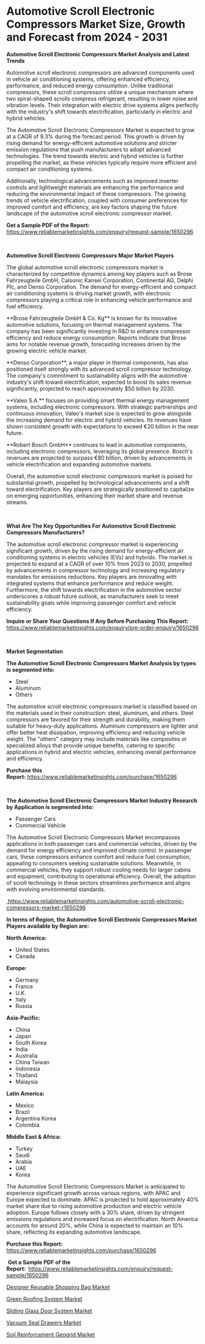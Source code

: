 <p><h1>Automotive Scroll Electronic Compressors Market Size, Growth and Forecast from 2024 - 2031</h1></p><p><strong>Automotive Scroll Electronic Compressors Market Analysis and Latest Trends</strong></p>
<p><p>Automotive scroll electronic compressors are advanced components used in vehicle air conditioning systems, offering enhanced efficiency, performance, and reduced energy consumption. Unlike traditional compressors, these scroll compressors utilize a unique mechanism where two spiral-shaped scrolls compress refrigerant, resulting in lower noise and vibration levels. Their integration with electric drive systems aligns perfectly with the industry's shift towards electrification, particularly in electric and hybrid vehicles.</p><p>The Automotive Scroll Electronic Compressors Market is expected to grow at a CAGR of 9.3% during the forecast period. This growth is driven by rising demand for energy-efficient automotive solutions and stricter emission regulations that push manufacturers to adopt advanced technologies. The trend towards electric and hybrid vehicles is further propelling the market, as these vehicles typically require more efficient and compact air conditioning systems.</p><p>Additionally, technological advancements such as improved inverter controls and lightweight materials are enhancing the performance and reducing the environmental impact of these compressors. The growing trends of vehicle electrification, coupled with consumer preferences for improved comfort and efficiency, are key factors shaping the future landscape of the automotive scroll electronic compressor market.</p></p>
<p><strong>Get a Sample PDF of the Report:&nbsp;</strong> <a href="https://www.reliablemarketinsights.com/enquiry/request-sample/1650296?utm_campaign=1197&utm_medium=2&utm_source=Github&utm_content=ia&utm_term=26092024&utm_id=automotive-scroll-electronic-compressors">https://www.reliablemarketinsights.com/enquiry/request-sample/1650296</a></p>
<p>&nbsp;</p>
<p><strong>Automotive Scroll Electronic Compressors Major Market Players</strong></p>
<p><p>The global automotive scroll electronic compressors market is characterized by competitive dynamics among key players such as Brose Fahrzeugteile GmbH, Calsonic Kansei Corporation, Continental AG, Delphi Plc, and Denso Corporation. The demand for energy-efficient and compact air conditioning systems is driving market growth, with electronic compressors playing a critical role in enhancing vehicle performance and fuel efficiency.</p><p>**Brose Fahrzeugteile GmbH & Co. Kg** is known for its innovative automotive solutions, focusing on thermal management systems. The company has been significantly investing in R&D to enhance compressor efficiency and reduce energy consumption. Reports indicate that Brose aims for notable revenue growth, forecasting increases driven by the growing electric vehicle market.</p><p>**Denso Corporation**, a major player in thermal components, has also positioned itself strongly with its advanced scroll compressor technology. The company's commitment to sustainability aligns with the automotive industry's shift toward electrification, expected to boost its sales revenue significantly, projected to reach approximately $50 billion by 2030.</p><p>**Valeo S.A.** focuses on providing smart thermal energy management systems, including electronic compressors. With strategic partnerships and continuous innovation, Valeo's market size is expected to grow alongside the increasing demand for electric and hybrid vehicles. Its revenues have shown consistent growth with expectations to exceed €20 billion in the near future.</p><p>**Robert Bosch GmbH** continues to lead in automotive components, including electronic compressors, leveraging its global presence. Bosch's revenues are projected to surpass €80 billion, driven by advancements in vehicle electrification and expanding automotive markets.</p><p>Overall, the automotive scroll electronic compressors market is poised for substantial growth, propelled by technological advancements and a shift toward electrification. Key players are strategically positioned to capitalize on emerging opportunities, enhancing their market share and revenue streams.</p></p>
<p>&nbsp;</p>
<p><strong>What Are The Key Opportunities For Automotive Scroll Electronic Compressors Manufacturers?</strong></p>
<p><p>The automotive scroll electronic compressor market is experiencing significant growth, driven by the rising demand for energy-efficient air conditioning systems in electric vehicles (EVs) and hybrids. The market is projected to expand at a CAGR of over 10% from 2023 to 2030, propelled by advancements in compressor technology and increasing regulatory mandates for emissions reductions. Key players are innovating with integrated systems that enhance performance and reduce weight. Furthermore, the shift towards electrification in the automotive sector underscores a robust future outlook, as manufacturers seek to meet sustainability goals while improving passenger comfort and vehicle efficiency.</p></p>
<p><strong>Inquire or Share Your Questions If Any Before Purchasing This Report:</strong> <a href="https://www.reliablemarketinsights.com/enquiry/pre-order-enquiry/1650296?utm_campaign=1197&utm_medium=2&utm_source=Github&utm_content=ia&utm_term=26092024&utm_id=automotive-scroll-electronic-compressors">https://www.reliablemarketinsights.com/enquiry/pre-order-enquiry/1650296</a></p>
<p>&nbsp;</p>
<p><strong>Market Segmentation</strong></p>
<p><strong>The Automotive Scroll Electronic Compressors Market Analysis by types is segmented into:</strong></p>
<p><ul><li>Steel</li><li>Aluminum</li><li>Others</li></ul></p>
<p><p>The automotive scroll electronic compressors market is classified based on the materials used in their construction: steel, aluminum, and others. Steel compressors are favored for their strength and durability, making them suitable for heavy-duty applications. Aluminum compressors are lighter and offer better heat dissipation, improving efficiency and reducing vehicle weight. The "others" category may include materials like composites or specialized alloys that provide unique benefits, catering to specific applications in hybrid and electric vehicles, enhancing overall performance and efficiency.</p></p>
<p><strong>Purchase this Report:&nbsp;</strong><a href="https://www.reliablemarketinsights.com/purchase/1650296?utm_campaign=1197&utm_medium=2&utm_source=Github&utm_content=ia&utm_term=26092024&utm_id=automotive-scroll-electronic-compressors">https://www.reliablemarketinsights.com/purchase/1650296</a></p>
<p>&nbsp;</p>
<p><strong>The Automotive Scroll Electronic Compressors Market Industry Research by Application is segmented into:</strong></p>
<p><ul><li>Passenger Cars</li><li>Commercial Vehicle</li></ul></p>
<p><p>The Automotive Scroll Electronic Compressors Market encompasses applications in both passenger cars and commercial vehicles, driven by the demand for energy efficiency and improved climate control. In passenger cars, these compressors enhance comfort and reduce fuel consumption, appealing to consumers seeking sustainable solutions. Meanwhile, in commercial vehicles, they support robust cooling needs for larger cabins and equipment, contributing to operational efficiency. Overall, the adoption of scroll technology in these sectors streamlines performance and aligns with evolving environmental standards.</p></p>
<p><a href="https://www.reliablemarketinsights.com/automotive-scroll-electronic-compressors-market-r1650296?utm_campaign=1197&utm_medium=2&utm_source=Github&utm_content=ia&utm_term=26092024&utm_id=automotive-scroll-electronic-compressors">&nbsp;https://www.reliablemarketinsights.com/automotive-scroll-electronic-compressors-market-r1650296</a></p>
<p><strong>In terms of Region, the Automotive Scroll Electronic Compressors Market Players available by Region are:</strong></p>
<p>
    <p> <strong> North America: </strong>
        <ul>
            <li>United States</li>
            <li>Canada</li>
        </ul>
        </p> 
    <p> <strong> Europe: </strong>
        <ul>
            <li>Germany</li>
            <li>France</li>
            <li>U.K.</li>
            <li>Italy</li>
            <li>Russia</li>
        </ul>
        </p> 
    <p> <strong> Asia-Pacific: </strong>
        <ul>
            <li>China</li>
            <li>Japan</li>
            <li>South Korea</li>
            <li>India</li>
            <li>Australia</li>
            <li>China Taiwan</li>
            <li>Indonesia</li>
            <li>Thailand</li>
            <li>Malaysia</li>
        </ul>
        </p> 
    <p> <strong> Latin America: </strong>
        <ul>
            <li>Mexico</li>
            <li>Brazil</li>
            <li>Argentina Korea</li>
            <li>Colombia</li>
        </ul>
        </p> 
    <p> <strong> Middle East & Africa: </strong>
        <ul>
            <li>Turkey</li>
            <li>Saudi</li>
            <li>Arabia</li>
            <li>UAE</li>
            <li>Korea</li>
        </ul>
    </p>
    </p>
<p><p>The Automotive Scroll Electronic Compressors Market is anticipated to experience significant growth across various regions, with APAC and Europe expected to dominate. APAC is projected to hold approximately 40% market share due to rising automotive production and electric vehicle adoption. Europe follows closely with a 30% share, driven by stringent emissions regulations and increased focus on electrification. North America accounts for around 20%, while China is expected to maintain an 10% share, reflecting its expanding automotive landscape.</p></p>
<p><strong>Purchase this Report: </strong><a href="https://www.reliablemarketinsights.com/purchase/1650296?utm_campaign=1197&utm_medium=2&utm_source=Github&utm_content=ia&utm_term=26092024&utm_id=automotive-scroll-electronic-compressors">https://www.reliablemarketinsights.com/purchase/1650296</a></p>
<p>&nbsp;<strong>Get a Sample PDF of the Report:&nbsp;&nbsp;</strong><a href="https://www.reliablemarketinsights.com/enquiry/request-sample/1650296?utm_campaign=1197&utm_medium=2&utm_source=Github&utm_content=ia&utm_term=26092024&utm_id=automotive-scroll-electronic-compressors">https://www.reliablemarketinsights.com/enquiry/request-sample/1650296</a></p>
<p><strong></strong></p>
<p><p><a href="https://issuu.com/reportprime-2/docs/designer-reusable-shopping-bag-mark_8cd506aabc2a7d?utm_campaign=1197&utm_medium=2&utm_source=Github&utm_content=ia&utm_term=26092024&utm_id=automotive-scroll-electronic-compressors">Designer Reusable Shopping Bag Market</a></p><p><a href="https://www.linkedin.com/pulse/unveiling-market-trends-global-green-roofing-system-growth-pvu4f?trackingId=I%2F%2BZNUq8TzuVvYdxaVOpug%3D%3D&utm_campaign=1197&utm_medium=2&utm_source=Github&utm_content=ia&utm_term=26092024&utm_id=automotive-scroll-electronic-compressors">Green Roofing System Market</a></p><p><a href="https://www.linkedin.com/pulse/global-sliding-glass-door-system-market-trends-analysis-1ytae?trackingId=9k%2FDzia9TWWssUhzroAeIA%3D%3D&utm_campaign=1197&utm_medium=2&utm_source=Github&utm_content=ia&utm_term=26092024&utm_id=automotive-scroll-electronic-compressors">Sliding Glass Door System Market</a></p><p><a href="https://issuu.com/reportprime-2/docs/vacuum-seal-drawers-market-size-203_20fce699a64308?utm_campaign=1197&utm_medium=2&utm_source=Github&utm_content=ia&utm_term=26092024&utm_id=automotive-scroll-electronic-compressors">Vacuum Seal Drawers Market</a></p><p><a href="https://www.linkedin.com/pulse/what-current-future-prospects-soil-reinforcement-geogrid-market-5mjqe?trackingId=vTcivkEdQSeK4p%2BvA093pA%3D%3D&utm_campaign=1197&utm_medium=2&utm_source=Github&utm_content=ia&utm_term=26092024&utm_id=automotive-scroll-electronic-compressors">Soil Reinforcement Geogrid Market</a></p></p>